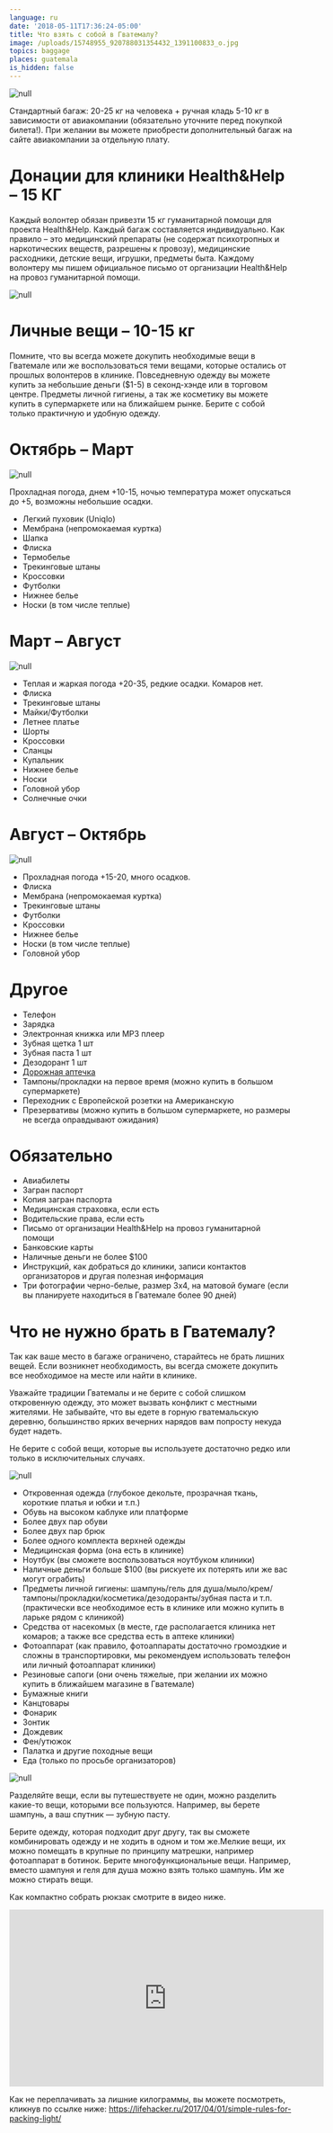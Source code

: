 ```yaml
---
language: ru
date: '2018-05-11T17:36:24-05:00'
title: Что взять с собой в Гватемалу?
image: /uploads/15748955_920788031354432_1391100833_o.jpg
topics: baggage
places: guatemala
is_hidden: false
---
```

![null](/uploads/15748955_920788031354432_1391100833_o.jpg)

Стандартный багаж: 20-25 кг на человека + ручная кладь 5-10 кг в зависимости от авиакомпании (обязательно уточните перед покупкой билета!). При желании вы можете приобрести дополнительный багаж на сайте авиакомпании за отдельную плату.

# Донации для клиники Health&Help – 15 КГ

Каждый волонтер обязан привезти 15 кг гуманитарной помощи для проекта Health&Help. Каждый багаж составляется индивидуально. Как правило – это медицинский препараты (не содержат психотропных и наркотических веществ, разрешены к провозу), медицинские расходники, детские вещи, игрушки, предметы быта. Каждому волонтеру мы пишем официальное письмо от организации Health&Help на провоз гуманитарной помощи.

![null](/uploads/45177_800.jpg)

# Личные вещи – 10-15 кг

Помните, что вы всегда можете докупить необходимые вещи в Гватемале или же воспользоваться теми вещами, которые остались от прошлых волонтеров в клинике. Повседневную одежду вы можете купить за небольшие деньги ($1-5) в секонд-хэнде или в торговом центре. Предметы личной гигиены, а так же косметику вы можете купить в супермаркете или на ближайшем рынке. Берите с собой только практичную и удобную одежду.

# Октябрь – Март

![null](/uploads/l35a3716-fb.jpg)

Прохладная погода, днем +10-15, ночью температура может опускаться до +5, возможны небольшие осадки.

* Легкий пуховик (Uniqlo)
* Мембрана (непромокаемая куртка)
* Шапка
* Флиска
* Термобелье
* Трекинговые штаны
* Кроссовки
* Футболки
* Нижнее белье
* Носки (в том числе теплые)

# Март – Август

![null](/uploads/l35a4021-fb.jpg)

* Теплая и жаркая погода +20-35, редкие осадки. Комаров нет.
* Флиска
* Трекинговые штаны
* Майки/Футболки
* Летнее платье
* Шорты
* Кроссовки
* Сланцы
* Купальник
* Нижнее белье
* Носки
* Головной убор
* Солнечные очки

# Август – Октябрь

![null](/uploads/l35a4052-fb.jpg)

* Прохладная погода +15-20, много осадков.
* Флиска
* Мембрана (непромокаемая куртка)
* Трекинговые штаны
* Футболки
* Кроссовки
* Нижнее белье
* Носки (в том числе теплые)
* Головной убор

# Другое

* Телефон
* Зарядка
* Электронная книжка или МР3 плеер
* Зубная щетка 1 шт
* Зубная паста 1 шт
* Дезодорант 1 шт
* [Дорожная аптечка](https://tropical-doc.livejournal.com/70617.html)
* Тампоны/прокладки на первое время (можно купить в большом супермаркете)
* Переходник с Европейской розетки на Американскую
* Презервативы (можно купить в большом супермаркете, но размеры не всегда оправдывают ожидания)

# Обязательно

* Авиабилеты
* Загран паспорт
* Копия загран паспорта
* Медицинская страховка, если есть
* Водительские права, если есть
* Письмо от организации Health&Help на провоз гуманитарной помощи
* Банковские карты
* Наличные деньги не более $100
* Инструкций, как добраться до клиники, записи контактов организаторов и другая полезная информация
* Три фотографии черно-белые, размер 3х4, на матовой бумаге (если вы планируете находиться в Гватемале более 90 дней)

# Что не нужно брать в Гватемалу?

Так как ваше место в багаже ограничено, старайтесь не брать лишних вещей. Если возникнет необходимость, вы всегда сможете докупить все необходимое на месте или найти в клинике.

Уважайте традиции Гватемалы и не берите с собой слишком откровенную одежду, это может вызвать конфликт с местными жителями. Не забывайте, что вы едете в горную гватемальскую деревню, большинство ярких вечерних нарядов вам попросту некуда будет надеть.

Не берите с собой вещи, которые вы используете достаточно редко или только в исключительных случаях.

![null](/uploads/img_2193-fb-1-.jpg)

* Откровенная одежда (глубокое декольте, прозрачная ткань, короткие платья и юбки и т.п.)
* Обувь на высоком каблуке или платформе
* Более двух пар обуви
* Более двух пар брюк
* Более одного комплекта верхней одежды
* Медицинская форма (она есть в клинике)
* Ноутбук (вы сможете воспользоваться ноутбуком клиники)
* Наличные деньги больше $100 (вы рискуете их потерять или же вас могут ограбить)
* Предметы личной гигиены: шампунь/гель для душа/мыло/крем/тампоны/прокладки/косметика/дезодоранты/зубная паста и т.п. (практически все необходимое есть в клинике или можно купить в ларьке рядом с клиникой)
* Средства от насекомых (в месте, где располагается клиника нет комаров; а также все средства есть в аптеке клиники)
* Фотоаппарат (как правило, фотоаппараты достаточно громоздкие и сложны в транспортировки, мы рекомендуем использовать телефон или личный фотоаппарат клиники)
* Резиновые сапоги (они очень тяжелые, при желании их можно купить в ближайшем магазине в Гватемале)
* Бумажные книги
* Канцтовары
* Фонарик
* Зонтик
* Дождевик
* Фен/утюжок
* Палатка и другие походные вещи
* Еда (только по просьбе организаторов)

![null](/uploads/chemodan3.jpg)

Разделяйте вещи, если вы путешествуете не один, можно разделить какие-то вещи, которыми все пользуются. Например, вы берете шампунь, а ваш спутник — зубную пасту.

Берите одежду, которая подходит друг другу, так вы сможете комбинировать одежду и не ходить в одном и том же.Мелкие вещи, их можно помещать в крупные по принципу матрешки, например фотоаппарат в ботинок. Берите многофункциональные вещи. Например, вместо шампуня и геля для душа можно взять только шампунь. Им же можно стирать вещи.

Как компактно собрать рюкзак смотрите в видео ниже.

<iframe width="560" height="315" src="https://www.youtube.com/embed/VGCm2jf_T2Y" frameborder="0" allow="autoplay; encrypted-media" allowfullscreen></iframe>

Как не переплачивать за лишние килограммы, вы можете посмотреть, кликнув по ссылке ниже: <https://lifehacker.ru/2017/04/01/simple-rules-for-packing-light/>
